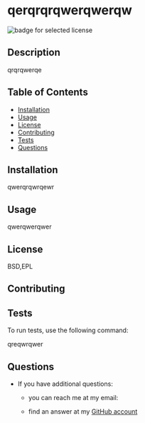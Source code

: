 

  
  # qerqrqrqwerqwerqw
  
  ![badge for selected license](https://img.shields.io/badge/license-BSD,EPL-9cf)
  
  ## Description
  
  qrqrqwerqe

  ## Table of Contents

  * [Installation](#installation)
  * [Usage](#usage)
  * [License](#license)
  * [Contributing](#contributing)
  * [Tests](#tests)
  * [Questions](#questions)
  
  ## Installation
  
  qwerqrqwrqewr

  ## Usage

  qwerqwerqwer

  ## License

  BSD,EPL

  ## Contributing

  

  ## Tests
  
  To run tests, use the following command:
 
  qreqwrqwer

  ## Questions
  
  - If you have additional questions:

    - you can reach me at my email:  [](mailto:)
 
    - find an answer at my [GitHub account](https://github.com/)
  